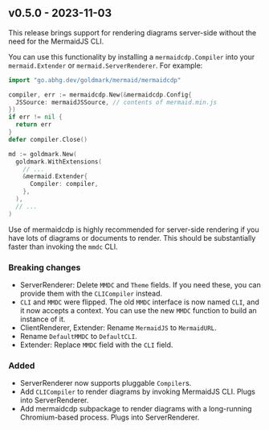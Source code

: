 ## v0.5.0 - 2023-11-03

This release brings support for rendering diagrams server-side
without the need for the MermaidJS CLI.

You can use this functionality by installing a `mermaidcdp.Compiler`
into your `mermaid.Extender` or `mermaid.ServerRenderer`.
For example:

```go
import "go.abhg.dev/goldmark/mermaid/mermaidcdp"

compiler, err := mermaidcdp.New(&mermaidcdp.Config{
  JSSource: mermaidJSSource, // contents of mermaid.min.js
})
if err != nil {
  return err
}
defer compiler.Close()

md := goldmark.New(
  goldmark.WithExtensions(
    // ...
    &mermaid.Extender{
      Compiler: compiler,
    },
  ),
  // ...
)
```

Use of mermaidcdp is highly recommended for server-side rendering
if you have lots of diagrams or documents to render.
This should be substantially faster than invoking the `mmdc` CLI.

### Breaking changes
- ServerRenderer: Delete `MMDC` and `Theme` fields.
  If you need these, you can provide them with the `CLICompiler` instead.
- `CLI` and `MMDC` were flipped.
  The old `MMDC` interface is now named `CLI`, and it now accepts a context.
  You can use the new `MMDC` function to build an instance of it.
- ClientRenderer, Extender: Rename `MermaidJS` to `MermaidURL`.
- Rename `DefaultMMDC` to `DefaultCLI`.
- Extender: Replace `MMDC` field with the `CLI` field.

### Added
- ServerRenderer now supports pluggable `Compiler`s.
- Add `CLICompiler` to render diagrams by invoking MermaidJS CLI. Plugs into ServerRenderer.
- Add mermaidcdp subpackage to render diagrams with a long-running Chromium-based process.
  Plugs into ServerRenderer.

